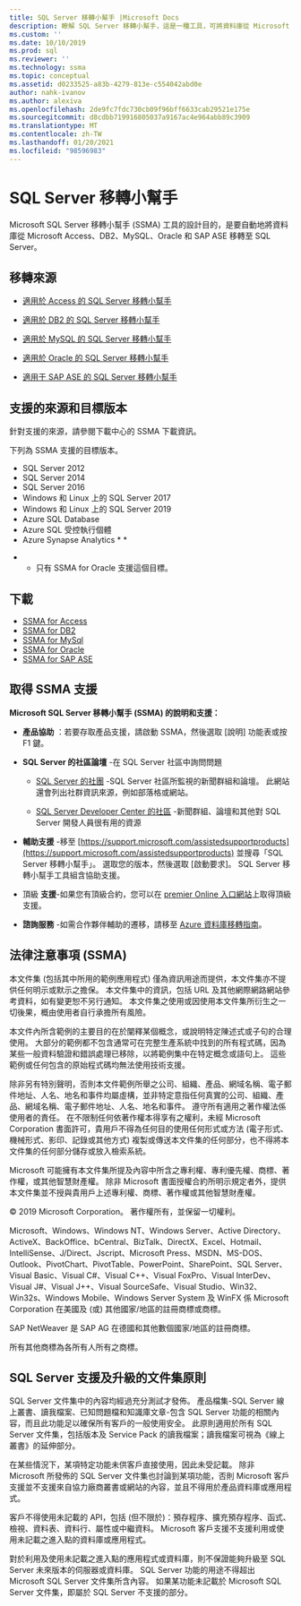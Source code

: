 ```yaml
---
title: SQL Server 移轉小幫手 |Microsoft Docs
description: 瞭解 SQL Server 移轉小幫手，這是一種工具，可將資料庫從 Microsoft Access、DB2、MySQL、Oracle 和 SAP ASE 自動遷移至 SQL Server。
ms.custom: ''
ms.date: 10/10/2019
ms.prod: sql
ms.reviewer: ''
ms.technology: ssma
ms.topic: conceptual
ms.assetid: d0233525-a83b-4279-813e-c554042abd0e
author: nahk-ivanov
ms.author: alexiva
ms.openlocfilehash: 2de9fc7fdc730cb09f96bff6633cab29521e175e
ms.sourcegitcommit: d8cdbb719916805037a9167ac4e964abb89c3909
ms.translationtype: MT
ms.contentlocale: zh-TW
ms.lasthandoff: 01/20/2021
ms.locfileid: "98596983"
---
```

# <a name="sql-server-migration-assistant"></a>SQL Server 移轉小幫手

Microsoft SQL Server 移轉小幫手 (SSMA) 工具的設計目的，是要自動地將資料庫從 Microsoft Access、DB2、MySQL、Oracle 和 SAP ASE 移轉至 SQL Server。  
  
## <a name="migration-sources"></a>移轉來源  
  
- [適用於 Access 的 SQL Server 移轉小幫手](../ssma/access/sql-server-migration-assistant-for-access-accesstosql.md)  
  
- [適用於 DB2 的 SQL Server 移轉小幫手](../ssma/db2/sql-server-migration-assistant-for-db2-db2tosql.md)  
  
- [適用於 MySQL 的 SQL Server 移轉小幫手](../ssma/mysql/sql-server-migration-assistant-for-mysql-mysqltosql.md)  
  
- [適用於 Oracle 的 SQL Server 移轉小幫手](../ssma/oracle/sql-server-migration-assistant-for-oracle-oracletosql.md)  
  
- [適用于 SAP ASE 的 SQL Server 移轉小幫手](../ssma/sybase/sql-server-migration-assistant-for-sybase-sybasetosql.md)  

## <a name="supported-sources-and-target-versions"></a>支援的來源和目標版本

針對支援的來源，請參閱下載中心的 SSMA 下載資訊。

下列為 SSMA 支援的目標版本。

- SQL Server 2012
- SQL Server 2014
- SQL Server 2016
- Windows 和 Linux 上的 SQL Server 2017
- Windows 和 Linux 上的 SQL Server 2019
- Azure SQL Database
- Azure SQL 受控執行個體
- Azure Synapse Analytics * *

* * 只有 SSMA for Oracle 支援這個目標。

## <a name="downloads"></a>下載

- [SSMA for Access](https://aka.ms/ssmaforaccess)
- [SSMA for DB2](https://aka.ms/ssmafordb2)
- [SSMA for MySql](https://aka.ms/ssmaformysql)
- [SSMA for Oracle](https://aka.ms/ssmafororacle)
- [SSMA for SAP ASE](https://aka.ms/ssmaforsybase)
 
## <a name="getting-ssma-support"></a>取得 SSMA 支援  

**Microsoft SQL Server 移轉小幫手 (SSMA) 的說明和支援：**  
  
- **產品協助** ：若要存取產品支援，請啟動 SSMA，然後選取 [說明] 功能表或按 F1 鍵。  
  
- **SQL Server 的社區論壇** -在 SQL Server 社區中詢問問題  
  
  - [SQL Server 的社團](../sql-server/index.yml) -SQL Server 社區所監視的新聞群組和論壇。 此網站還會列出社群資訊來源，例如部落格或網站。  
  
  - [SQL Server Developer Center 的社區](../sql-server/index.yml) -新聞群組、論壇和其他對 SQL Server 開發人員很有用的資源  
  
- **輔助支援** -移至 [https://support.microsoft.com/assistedsupportproducts](https://support.microsoft.com/assistedsupportproducts) 並搜尋「SQL Server 移轉小幫手」。  選取您的版本，然後選取 [啟動要求]。  SQL Server 移轉小幫手工具組含協助支援。  
  
- 頂級 **支援**-如果您有頂級合約，您可以在 [premier Online 入口網站](https://premier.microsoft.com/)上取得頂級支援。  
  
- **諮詢服務** -如需合作夥伴輔助的遷移，請移至 [Azure 資料庫移轉指南](https://datamigration.microsoft.com/)。
  
## <a name="legal-notice-ssma"></a>法律注意事項 (SSMA)

本文件集 (包括其中所用的範例應用程式) 僅為資訊用途而提供，本文件集亦不提供任何明示或默示之擔保。 本文件集中的資訊，包括 URL 及其他網際網路網站參考資料，如有變更恕不另行通知。 本文件集之使用或因使用本文件集所衍生之一切後果，概由使用者自行承擔所有風險。  
  
本文件內所含範例的主要目的在於闡釋某個概念，或說明特定陳述式或子句的合理使用。 大部分的範例都不包含通常可在完整生產系統中找到的所有程式碼，因為某些一般資料驗證和錯誤處理已移除，以將範例集中在特定概念或語句上。 這些範例或任何包含的原始程式碼均無法使用技術支援。  
  
除非另有特別聲明，否則本文件範例所舉之公司、組織、產品、網域名稱、電子郵件地址、人名、地名和事件均屬虛構，並非特定意指任何真實的公司、組織、產品、網域名稱、電子郵件地址、人名、地名和事件。 遵守所有適用之著作權法係使用者的責任。 在不限制任何依著作權本得享有之權利，未經 Microsoft Corporation 書面許可，貴用戶不得為任何目的使用任何形式或方法 (電子形式、機械形式、影印、記錄或其他方式) 複製或傳送本文件集的任何部分，也不得將本文件集的任何部分儲存或放入檢索系統。  
  
Microsoft 可能擁有本文件集所提及內容中所含之專利權、專利優先權、商標、著作權，或其他智慧財產權。 除非 Microsoft 書面授權合約所明示規定者外，提供本文件集並不授與貴用戶上述專利權、商標、著作權或其他智慧財產權。  
  
© 2019 Microsoft Corporation。 著作權所有，並保留一切權利。  
  
Microsoft、Windows、Windows NT、Windows Server、Active Directory、ActiveX、BackOffice、bCentral、BizTalk、DirectX、Excel、Hotmail、IntelliSense、J/Direct、Jscript、Microsoft Press、MSDN、MS-DOS、Outlook、PivotChart、PivotTable、PowerPoint、SharePoint、SQL Server、Visual Basic、Visual C#、Visual C++、Visual FoxPro、Visual InterDev、Visual J#、Visual J++、Visual SourceSafe、Visual Studio、Win32、Win32s、Windows Mobile、Windows Server System 及 WinFX 係 Microsoft Corporation 在美國及 (或) 其他國家/地區的註冊商標或商標。  
  
SAP NetWeaver 是 SAP AG 在德國和其他數個國家/地區的註冊商標。  
  
所有其他商標為各所有人所有之商標。  
  
## <a name="documentation-policy-for-sql-server-support-and-upgrade"></a>SQL Server 支援及升級的文件集原則

SQL Server 文件集中的內容均經過充分測試才發佈。 產品檔集-SQL Server 線上叢書、讀我檔案、已知問題檔和知識庫文章-包含 SQL Server 功能的相關內容，而且此功能足以確保所有客戶的一般使用安全。 此原則適用於所有 SQL Server 文件集，包括版本及 Service Pack 的讀我檔案；讀我檔案可視為《線上叢書》的延伸部分。  
  
在某些情況下，某項特定功能未供客戶直接使用，因此未受記載。 除非 Microsoft 所發佈的 SQL Server 文件集也討論到某項功能，否則 Microsoft 客戶支援並不支援來自協力廠商叢書或網站的內容，並且不得用於產品資料庫或應用程式。  
  
客戶不得使用未記載的 API，包括 (但不限於)：預存程序、擴充預存程序、函式、檢視、資料表、資料行、屬性或中繼資料。 Microsoft 客戶支援不支援利用或使用未記載之進入點的資料庫或應用程式。  
  
對於利用及使用未記載之進入點的應用程式或資料庫，則不保證能夠升級至 SQL Server 未來版本的伺服器或資料庫。 SQL Server 功能的用途不得超出 Microsoft SQL Server 文件集所含內容。 如果某功能未記載於 Microsoft SQL Server 文件集，即屬於 SQL Server 不支援的部分。
